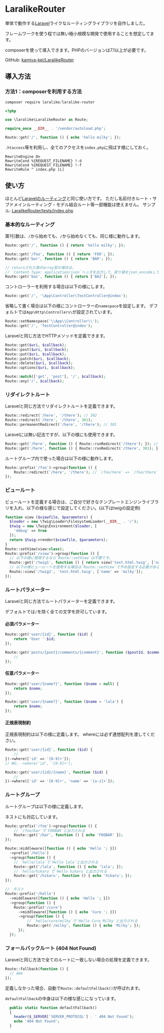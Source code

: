 # LaralikeRouter

単体で動作する[Laravel](http://laravel.jp/)ライクなルーティングライブラリを自作しました。

フレームワークを使う程では無い極小規模な開発で使用することを想定してます。

composerを使って導入できます。PHPのバージョンは7.1以上が必要です。

GitHub:  [kamiya-kei/LaralikeRouter](https://github.com/kamiya-kei/LaralikeRouter)

## 導入方法

### 方法1：composerを利用する方法

```powershell
composer require laralike/laralike-router
```

```php
<?php

use \laralike\LaralikeRouter as Route;

require_once __DIR__ . '/vendor/autoload.php';

Route::get('/', function () { echo 'hello milky'; });
```

`.htaccess`等を利用し、全てのアクセスを`index.php`に飛ばす様にしておく。

```.htaccess
RewriteEngine On
RewriteCond %{REQUEST_FILENAME} !-d
RewriteCond %{REQUEST_FILENAME} !-f
RewriteRule ^ index.php [L]
```

## 使い方

ほとんど[Laravelのルーティング](https://readouble.com/laravel/7.x/ja/routing.html)と同じ使い方です。
ただし名前付きルート・サブドメインルーティング・モデル結合ルート等一部機能は使えません。
サンプル: [LaralikeRouter/tests/index.php](https://github.com/kamiya-kei/LaralikeRouter/blob/master/tests/index.php)

### 基本的なルーティング

第1引数は、`/`から始めても、`/`から始めなくても、同じ様に動作します。

```php
Route::get('/', function () { return 'hello milky'; });

Route::get('/foo', function () { return 'FOO'; });
Route::get('bar', function () { return 'BAR'; });

// returnされた値がarray型の場合は、
// `Content-Type: application/json`ヘッダを出力して、戻り値をjson_encodeして出力します。
Route::get('baz', function () { return ['BAZ']; });
```

コントローラーを利用する場合は以下の様にします。

```php
Route::get('/', '\App\Controller\TestController@index');
```

省略して書く場合は以下の様にコントローラーの`namespace`を設定します。
デフォルトでは`App\Http\Controllers\`が設定されています。

```php
Route::setNamespace('\\App\\Controller\\');
Route::get('/', 'TestController@index');
```

Laravelと同じ方法でHTTPメソッドを定義できます。

```php
Route::get($uri, $callback);
Route::post($uri, $callback);
Route::put($uri, $callback);
Route::patch($uri, $callback);
Route::delete($uri, $callback);
Route::options($uri, $callback);

Route::match(['get', 'post'], '/', $callback);
Route::any('/', $callback);
```

### リダイレクトルート

Laravelと同じ方法でリダイレクトルートを定義できます。

```php
Route::redirect('/here', '/there'); // 302
Route::redirect('/here', '/there', 301);
Route::permanentRedirect('/here', '/there'); // 301
```

Laravelには無い記法ですが、以下の様にも使用できます。

```php
Route::get('/here', function () { Route::runRedirect('/there'); }); // 302
Route::get('/here', function () { Route::runRedirect('/there', 301); });
```

ルートグループ内で使った場合は以下の様に動作します。

```php
Route::prefix('/foo')->group(function () {
	Route::redirect('/here', '/there'); // `/foo/here` => `/foo/there`
});
```

### ビュールート

ビュールートを定義する場合は、ご自分で好きなテンプレートエンジンライブラリを入れ、以下の様な感じで設定してください。(以下はtwigの設定例)

```php
function view ($viewfile, $parameters) {
  $loader = new \Twig\Loader\FilesystemLoader(__DIR__ . '/');
  $twig = new \Twig\Environment($loader, [
    'debug' => true
  ]);
  return $twig->render($viewfile, $parameters);
}
Route::setView(view:class);
Route::prefix('/view')->group(function () {
  // 以下の様に使用するなら`Route::setView`は不要です。
  Route::get('/twig1', function () { return view('test.html.twig', ['name' => 'lala']); });
  // 以下の様ビュールートを使用する場合は`Route::setView`で予め設定する必要がある。
  Route::view('/twig2', 'test.html.twig', ['name' => 'milky']);
});
```

### ルートパラメーター

Laravelと同じ方法でルートパラメーターを定義できます。

デフォルトでは`/`を除く全ての文字を許可しています。

#### 必須パラメーター

```php
Route::get('user/{id}', function ($id) {
    return 'User '.$id;
});
```

```php
Route::get('posts/{post}/comments/{comment}', function ($postId, $commentId) {
    //
});
```

#### 任意パラメーター

```php
Route::get('user/{name?}', function ($name = null) {
    return $name;
});

Route::get('user/{name?}', function ($name = 'lala') {
    return $name;
});
```

#### 正規表現制約

正規表現制約は以下の様に定義します。
whereには必ず連想配列を渡してください。

```php
Route::get('user/{id}', function ($id) {
    //
})->where(['id' => '[0-9]+']);
// NG: ->where('id', '[0-9]+');

Route::get('user/{id}/{name}', function ($id) {
    //
})->where(['id' => '[0-9]+', 'name' => '[a-z]+']);
```



### ルートグループ

ルートグループは以下の様に定義します。

ネストにも対応しています。

```php
Route::prefix('/foo')->group(function () {
    // `/foo/bar`で`FOOBAR`と出力される
	Route::get('/bar', function () { echo 'FOOBAR' });
});

Route::middleware([function () { echo 'Hello '; }])
  ->prefix('/hello')
  ->group(function () {
    // `hello/lala`で`Hello lala`と出力される
    Route::get('/lala', function () { echo 'lala'; });
    // `hello/hikaru`で`Hello hikaru`と出力される
    Route::get('/hikaru', function () { echo 'hikaru'; });
});

//　ネスト
Route::prefix('/hello')
  ->middleware([function () { echo 'Hello '; }])
  ->group(function () {
    Route::prefix('/cure')
      ->middleware([function () { echo 'Cure '; }])
      ->group(function () {
          // `hello/cure/milky`で`Hello Cure Milky`と出力される
          Route::get('/milky', function () { echo 'Milky'; });
      });
  });

```

### フォールバックルート (404 Not Found)

Laravelと同じ方法で全てのルートに一致しない場合の処理を定義できます。

```php
Route::fallback(function () {
  // 404
});
```

定義しなかった場合、自動で`Route::defaultFallback()`が呼ばれます。

`defaultFallback`の中身は以下の様な感じになっています。

```php
  public static function defaultFallback()
  {
    header($_SERVER['SERVER_PROTOCOL'] . ' 404 Not Found');
    echo '404 Not Found';
  }
```
